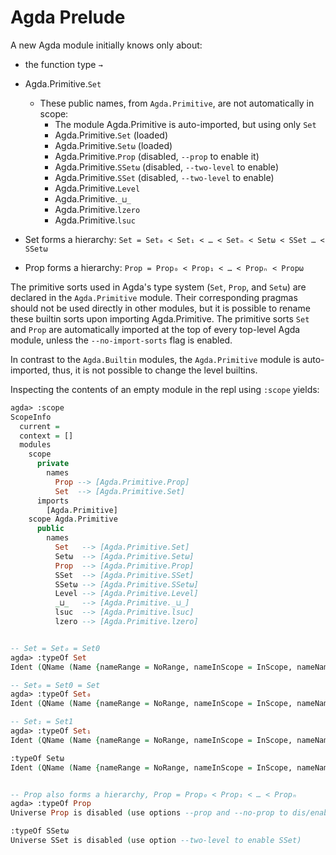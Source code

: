 # Agda Prelude

A new Agda module initially knows only about:
- the function type `→`
- Agda.Primitive.`Set`
  * These public names, from `Agda.Primitive`, are not automatically in scope:
    + The module Agda.Primitive is auto-imported, but using only `Set`
    - Agda.Primitive.`Set`   (loaded)
    - Agda.Primitive.`Setω`  (loaded)
    - Agda.Primitive.`Prop`  (disabled, `--prop` to enable it)
    - Agda.Primitive.`SSetω` (disabled, `--two-level` to enable)
    - Agda.Primitive.`SSet`  (disabled, `--two-level` to enable)
    - Agda.Primitive.`Level`
    - Agda.Primitive.`_⊔_`
    - Agda.Primitive.`lzero`
    - Agda.Primitive.`lsuc`


- Set forms a hierarchy: `Set = Set₀ < Set₁ < … < Setₙ < Setω < SSet … < SSetω`
- Prop forms a hierarchy: `Prop = Prop₀ < Prop₁ < … < Propₙ < Propω`


The primitive sorts used in Agda's type system (`Set`, `Prop`, and `Setω`) are declared in the `Agda.Primitive` module. Their corresponding pragmas should not be used directly in other modules, but it is possible to rename these builtin sorts upon importing Agda.Primitive. The primitive sorts `Set` and `Prop` are automatically imported at the top of every top-level Agda module, unless the `--no-import-sorts` flag is enabled.

In contrast to the `Agda.Builtin` modules, the `Agda.Primitive` module is auto-imported, thus, it is not possible to change the level builtins.

Inspecting the contents of an empty module in the repl using `:scope` yields:

```agda hs
agda> :scope
ScopeInfo
  current =
  context = []
  modules
    scope
      private
        names
          Prop --> [Agda.Primitive.Prop]
          Set  --> [Agda.Primitive.Set]
      imports
        [Agda.Primitive]
    scope Agda.Primitive
      public
        names
          Set   --> [Agda.Primitive.Set]
          Setω  --> [Agda.Primitive.Setω]
          Prop  --> [Agda.Primitive.Prop]
          SSet  --> [Agda.Primitive.SSet]
          SSetω --> [Agda.Primitive.SSetω]
          Level --> [Agda.Primitive.Level]
          _⊔_   --> [Agda.Primitive._⊔_]
          lsuc  --> [Agda.Primitive.lsuc]
          lzero --> [Agda.Primitive.lzero]


-- Set = Set₀ = Set0
agda> :typeOf Set
Ident (QName (Name {nameRange = NoRange, nameInScope = InScope, nameNameParts = Id "Set\8321" :| []}))

-- Set₀ = Set0 = Set
agda> :typeOf Set₀
Ident (QName (Name {nameRange = NoRange, nameInScope = InScope, nameNameParts = Id "Set\8321" :| []}))

-- Set₁ = Set1
agda> :typeOf Set₁
Ident (QName (Name {nameRange = NoRange, nameInScope = InScope, nameNameParts = Id "Set\8322" :| []}))

:typeOf Setω
Ident (QName (Name {nameRange = NoRange, nameInScope = InScope, nameNameParts = Id "Set\969\8321" :| []}))


-- Prop also forms a hierarchy, Prop = Prop₀ < Prop₁ < … < Propₙ
agda> :typeOf Prop
Universe Prop is disabled (use options --prop and --no-prop to dis/enable Prop)

:typeOf SSetω
Universe SSet is disabled (use option --two-level to enable SSet)
```
